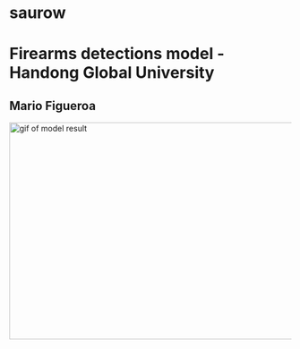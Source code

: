 # saurow
<!DOCTYPE html>
<html lang="en">
<head>
    <meta charset="UTF-8">
    <meta http-equiv="X-UA-Compatible" content="IE=edge">
    <meta name="viewport" content="width=device-width, initial-scale=1.0">
</head>
<body>
    <h1>Firearms detections model - Handong Global University</h1>
    <h2>Mario Figueroa</h2>
    <img src="https://github.com/mariohgu/saurow/blob/main/01-17.gif" alt="gif of model result" width="690" height="388">
      
</body>
</html>





